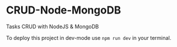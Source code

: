 # CRUD-Node-MongoDB
Tasks CRUD with NodeJS &amp; MongoDB


To deploy this project in dev-mode use `npm run dev` in your terminal.


